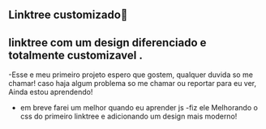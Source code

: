 Linktree customizado📒
---
**linktree com um design diferenciado e totalmente customizavel
.**
---
-Esse e meu primeiro projeto espero que gostem, qualquer duvida so me chamar!
caso haja algum problema so me chamar ou reportar para eu ver, Ainda estou aprendendo!
- em breve farei um melhor quando eu aprender js
-fiz ele Melhorando o css do primeiro linktree e adicionando um design mais moderno!
